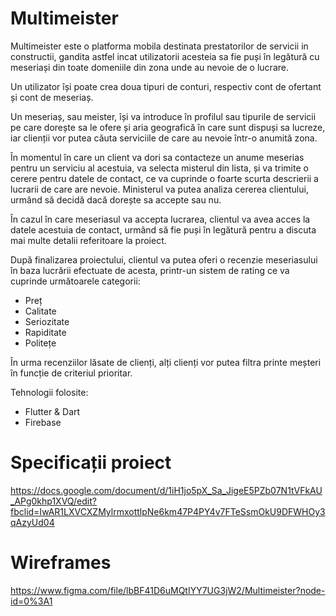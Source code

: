 # Multimeister


Multimeister este o platforma mobila destinata prestatorilor de servicii in constructii, gandita astfel incat utilizatorii acesteia sa fie puși în legătură cu meseriași din toate domeniile din zona unde au nevoie de o lucrare.

Un utilizator își poate crea doua tipuri de conturi, respectiv cont de ofertant și cont de meseriaș.
  
Un meseriaș, sau meister, își va introduce în profilul sau tipurile de servicii pe care dorește sa le ofere și aria geografică în care sunt dispuși sa lucreze, iar clienții vor putea căuta serviciile de care au nevoie într-o anumită zona.
  
În momentul în care un client va dori sa contacteze un anume meserias pentru un serviciu al acestuia, va selecta misterul din lista, și va trimite o cerere pentru datele de contact, ce va cuprinde o foarte scurta descrierii a lucrarii de care are nevoie. Ministerul va putea analiza cererea clientului, urmând să decidă dacă dorește sa accepte sau nu.
  
În cazul în care meseriasul va accepta lucrarea, clientul va avea acces la datele acestuia de contact, urmând să fie puși în legătură pentru a discuta mai multe detalii referitoare la proiect.
  
După finalizarea proiectului, clientul va putea oferi o recenzie meseriasului în baza lucrării efectuate de acesta, printr-un sistem de rating ce va cuprinde următoarele categorii:
* Preț
* Calitate
* Seriozitate
* Rapiditate
* Politețe

În urma recenziilor lăsate de clienți, alți clienți vor putea filtra printe meșteri în funcție de criteriul prioritar.

Tehnologii folosite:
* Flutter & Dart
* Firebase

# Specificații proiect
https://docs.google.com/document/d/1iH1jo5pX_Sa_JigeE5PZb07N1tVFkAU_APg0khp1XVQ/edit?fbclid=IwAR1LXVCXZMylrmxottlpNe6km47P4PY4v7FTeSsmOkU9DFWHOy3qAzyUd04

# Wireframes
https://www.figma.com/file/lbBF41D6uMQtIYY7UG3jW2/Multimeister?node-id=0%3A1

